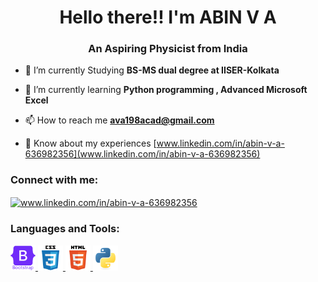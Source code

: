 <h1 align="center">Hello there!! I'm ABIN V A</h1>
<h3 align="center">An Aspiring Physicist from India</h3>

- 🔭 I’m currently Studying **BS-MS dual degree at IISER-Kolkata**

- 🌱 I’m currently learning **Python programming , Advanced Microsoft Excel**

- 📫 How to reach me **ava198acad@gmail.com**

- 📄 Know about my experiences [www.linkedin.com/in/abin-v-a-636982356](www.linkedin.com/in/abin-v-a-636982356)

<h3 align="left">Connect with me:</h3>
<p align="left">
<a href="https://linkedin.com/in/www.linkedin.com/in/abin-v-a-636982356" target="blank"><img align="center" src="https://raw.githubusercontent.com/rahuldkjain/github-profile-readme-generator/master/src/images/icons/Social/linked-in-alt.svg" alt="www.linkedin.com/in/abin-v-a-636982356" height="30" width="40" /></a>
</p>

<h3 align="left">Languages and Tools:</h3>
<p align="left"> <a href="https://getbootstrap.com" target="_blank" rel="noreferrer"> <img src="https://raw.githubusercontent.com/devicons/devicon/master/icons/bootstrap/bootstrap-plain-wordmark.svg" alt="bootstrap" width="40" height="40"/> </a> <a href="https://www.w3schools.com/css/" target="_blank" rel="noreferrer"> <img src="https://raw.githubusercontent.com/devicons/devicon/master/icons/css3/css3-original-wordmark.svg" alt="css3" width="40" height="40"/> </a> <a href="https://www.w3.org/html/" target="_blank" rel="noreferrer"> <img src="https://raw.githubusercontent.com/devicons/devicon/master/icons/html5/html5-original-wordmark.svg" alt="html5" width="40" height="40"/> </a> <a href="https://www.python.org" target="_blank" rel="noreferrer"> <img src="https://raw.githubusercontent.com/devicons/devicon/master/icons/python/python-original.svg" alt="python" width="40" height="40"/> </a> </p>
